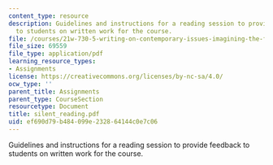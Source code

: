 ```yaml
---
content_type: resource
description: Guidelines and instructions for a reading session to provide feedback
  to students on written work for the course.
file: /courses/21w-730-5-writing-on-contemporary-issues-imagining-the-future-fall-2007/ef690d79b484099e232864144c0e7c06_silent_reading.pdf
file_size: 69559
file_type: application/pdf
learning_resource_types:
- Assignments
license: https://creativecommons.org/licenses/by-nc-sa/4.0/
ocw_type: ''
parent_title: Assignments
parent_type: CourseSection
resourcetype: Document
title: silent_reading.pdf
uid: ef690d79-b484-099e-2328-64144c0e7c06
---
```

Guidelines and instructions for a reading session to provide feedback to students on written work for the course.